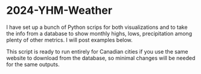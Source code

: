 # 2024-YHM-Weather
I have set up a bunch of Python scrips for both visualizations and to take the info from a database to show monthly highs, lows, precipitation among plenty of other metrics.
I will post examples below. 

This script is ready to run entirely for Canadian cities if you use the same website to download from the database, so minimal changes will be needed for the same outputs. 

